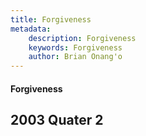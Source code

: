 ```yaml
---
title: Forgiveness
metadata:
    description: Forgiveness
    keywords: Forgiveness
    author: Brian Onang'o
---
```


#### Forgiveness

## 2003 Quater 2

